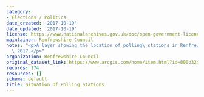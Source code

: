 ```yaml
---
category:
- Elections / Politics
date_created: '2017-10-19'
date_updated: '2017-10-19'
license: https://www.nationalarchives.gov.uk/doc/open-government-licence/version/3/
maintainer: Renfrewshire Council
notes: "<p>A layer showing the location of polling\_stations in Renfrewshire in June\
  \ 2017.</p>"
organization: Renfrewshire Council
original_dataset_link: https://www.arcgis.com/home/item.html?id=000b32d31a22485d9107a1666577372b
records: 174
resources: []
schema: default
title: Situation Of Polling Stations
---
```

